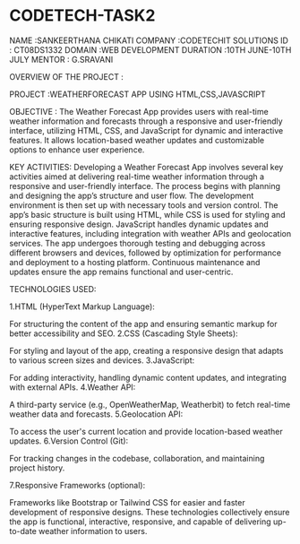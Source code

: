 # CODETECH-TASK2
NAME :SANKEERTHANA CHIKATI
COMPANY :CODETECHIT SOLUTIONS
ID : CT08DS1332
DOMAIN :WEB DEVELOPMENT
DURATION :10TH JUNE-10TH JULY
MENTOR : G.SRAVANI

OVERVIEW OF THE PROJECT :

PROJECT :WEATHERFORECAST APP USING HTML,CSS,JAVASCRIPT

OBJECTIVE :
The Weather Forecast App provides users with real-time weather information and forecasts through a responsive and user-friendly interface, utilizing HTML, CSS, and JavaScript for dynamic and interactive features. It allows location-based weather updates and customizable options to enhance user experience.

KEY ACTIVITIES:
Developing a Weather Forecast App involves several key activities aimed at delivering real-time weather information through a responsive and user-friendly interface. The process begins with planning and designing the app’s structure and user flow. The development environment is then set up with necessary tools and version control. The app’s basic structure is built using HTML, while CSS is used for styling and ensuring responsive design. JavaScript handles dynamic updates and interactive features, including integration with weather APIs and geolocation services. The app undergoes thorough testing and debugging across different browsers and devices, followed by optimization for performance and deployment to a hosting platform. Continuous maintenance and updates ensure the app remains functional and user-centric.

TECHNOLOGIES USED:

1.HTML (HyperText Markup Language):

For structuring the content of the app and ensuring semantic markup for better accessibility and SEO.
2.CSS (Cascading Style Sheets):

For styling and layout of the app, creating a responsive design that adapts to various screen sizes and devices.
3.JavaScript:

For adding interactivity, handling dynamic content updates, and integrating with external APIs.
4.Weather API:

A third-party service (e.g., OpenWeatherMap, Weatherbit) to fetch real-time weather data and forecasts.
5.Geolocation API:

To access the user's current location and provide location-based weather updates.
6.Version Control (Git):

For tracking changes in the codebase, collaboration, and maintaining project history.

7.Responsive Frameworks (optional):

Frameworks like Bootstrap or Tailwind CSS for easier and faster development of responsive designs.
These technologies collectively ensure the app is functional, interactive, responsive, and capable of delivering up-to-date weather information to users.







